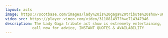 ```yaml
---
layout: acts
image: https://scotbase.com/images/lady%20is%20gaga%20tribute%20show-u628540-fr.jpg?crc=373371007
video_src: https://player.vimeo.com/video/311881497?h=e714347946
description: The Lady Gaga tribute act show is extremely entertaining, flamboyant costumes, acoustic piano and fantastic vocals, all pay respect to the World wide star. Without a doubt the Lady Gaga tribute act show is what everyone is looking for to fill their venues. the LADY is GAGA is a fully self-contained show, up to one hour long and is available with or without dancers.Lady Gaga tribute act Monique Mitchell has been in the music industry for the past 12 years. During that time she gained all her performing experience being a part of numerous live show bands, fulfilling contracts on the Mediterranean and Indian oceans as well as in the Middle East and Asia.In 2000 Lady Gaga tribute act Monique was signed to Universal Music SA as part of a sexy all girl band NAUGHTY, and appeared  in Cape Town to an audience of 10,000 along side recording artiste, Shaggy.the Lady is Gaga tribute show has toured in the us, Australia, the Seychelles, the United Arab Emirates and other countries in the Gulf and of course, South Africa. Lady Gaga tribute act Monique has been based in the UK since 2005. <hr>
            call now for advice, INSTANT QUOTES & AVAILABILITY
---
```


